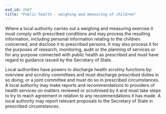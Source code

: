 ```yaml
---
esd_id: 2687
title: "Public health - weighing and measuring of children"
---
```


Where a local authority carries out a weighing and measuring exercise it must comply with prescribed conditions and may process the resulting information, including personal information relating to the children concerned, and disclose it to prescribed persons. It may also process it for the purposes of research, monitoring, audit or the planning of services or for any purpose connected with public health as prescribed and must have regard to guidance issued by the Secretary of State.

Local authorities have powers to discharge health scrutiny functions by:  overview and scrutiny committees and must discharge prescribed duties in so doing; or a joint committee and must do so in prescribed circumstances.  A local authority may make reports and recommendations to providers of health services on matters reviewed or scrutinised by it and must take steps to try to reach agreement in relation to any recommendations it has made.  A local authority may report relevant proposals to the Secretary of State in prescribed circumstances. 

